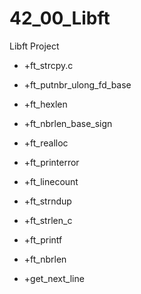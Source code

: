 # 42_00_Libft
Libft Project

+ +ft_strcpy.c
+ +ft_putnbr_ulong_fd_base
+ +ft_hexlen
+ +ft_nbrlen_base_sign
+ +ft_realloc
+ +ft_printerror
+ +ft_linecount
+ +ft_strndup
+ +ft_strlen_c

+ +ft_printf
+ +ft_nbrlen

+ +get_next_line
